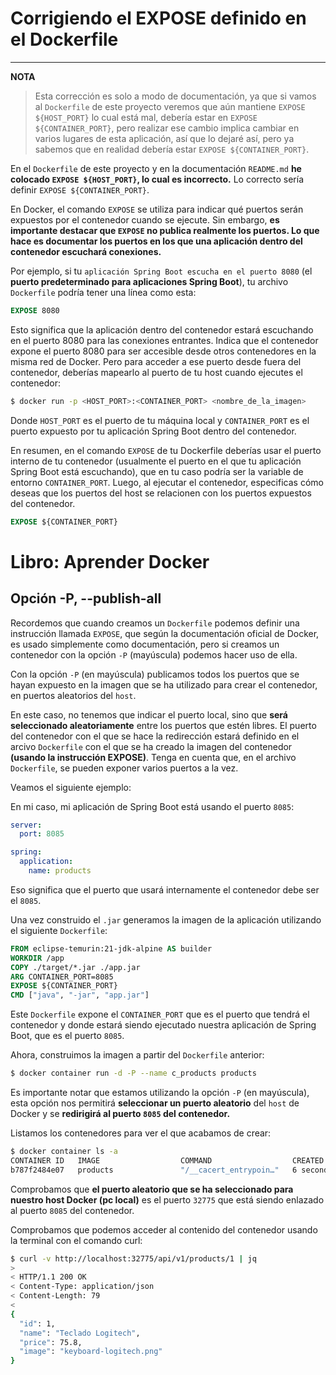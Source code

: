 # Corrigiendo el EXPOSE definido en el Dockerfile

---

**NOTA**
> Esta corrección es solo a modo de documentación, ya que si vamos al `Dockerfile` de este proyecto veremos que aún
> mantiene `EXPOSE ${HOST_PORT}` lo cual está mal, debería estar en `EXPOSE ${CONTAINER_PORT}`, pero realizar ese
> cambio implica cambiar en varios lugares de esta aplicación, así que lo dejaré así, pero ya sabemos que en realidad
> debería estar `EXPOSE ${CONTAINER_PORT}`.

En el `Dockerfile` de este proyecto y en la documentación `README.md` **he colocado `EXPOSE ${HOST_PORT}`, lo cual es
incorrecto.** Lo correcto sería definir `EXPOSE ${CONTAINER_PORT}`.

En Docker, el comando `EXPOSE` se utiliza para indicar qué puertos serán expuestos por el contenedor cuando se ejecute.
Sin embargo, **es importante destacar que `EXPOSE` no publica realmente los puertos. Lo que hace es documentar los
puertos en los que una aplicación dentro del contenedor escuchará conexiones.**

Por ejemplo, si tu `aplicación Spring Boot escucha en el puerto 8080` (el **puerto predeterminado para aplicaciones
Spring Boot**), tu archivo `Dockerfile` podría tener una línea como esta:

````dockerfile
EXPOSE 8080
````

Esto significa que la aplicación dentro del contenedor estará escuchando en el puerto 8080 para las conexiones
entrantes. Indica que el contenedor expone el puerto 8080 para ser accesible desde otros contenedores en la misma red
de Docker. Pero para acceder a ese puerto desde fuera del contenedor, deberías mapearlo al puerto de tu host cuando
ejecutes el contenedor:

````bash
$ docker run -p <HOST_PORT>:<CONTAINER_PORT> <nombre_de_la_imagen>
````

Donde `HOST_PORT` es el puerto de tu máquina local y `CONTAINER_PORT` es el puerto expuesto por tu aplicación Spring
Boot dentro del contenedor.

En resumen, en el comando `EXPOSE` de tu Dockerfile deberías usar el puerto interno de tu contenedor (usualmente el
puerto en el que tu aplicación Spring Boot está escuchando), que en tu caso podría ser la variable de entorno
`CONTAINER_PORT`. Luego, al ejecutar el contenedor, especificas cómo deseas que los puertos del host se relacionen con
los puertos expuestos del contenedor.

````dockerfile
EXPOSE ${CONTAINER_PORT}
````

# Libro: Aprender Docker

## Opción -P, --publish-all

Recordemos que cuando creamos un `Dockerfile` podemos definir una instrucción llamada `EXPOSE`, que según la
documentación oficial de Docker, es usado simplemente como documentación, pero si creamos un contenedor con la
opción `-P` (mayúscula) podemos hacer uso de ella.

Con la opción `-P` (en mayúscula) publicamos todos los puertos que se hayan expuesto en la imagen que se ha utilizado
para crear el contenedor, en puertos aleatorios del `host`.

En este caso, no tenemos que indicar el puerto local, sino que **será seleccionado aleatoriamente** entre los puertos
que estén libres. El puerto del contenedor con el que se hace la redirección estará definido en el arcivo `Dockerfile`
con el que se ha creado la imagen del contenedor **(usando la instrucción EXPOSE)**. Tenga en cuenta que, en el archivo
`Dockerfile`, se pueden exponer varios puertos a la vez.

Veamos el siguiente ejemplo:

En mi caso, mi aplicación de Spring Boot está usando el puerto `8085`:

````yaml
server:
  port: 8085

spring:
  application:
    name: products
````

Eso significa que el puerto que usará internamente el contenedor debe ser el `8085`.

Una vez construido el `.jar` generamos la imagen de la aplicación utilizando el siguiente `Dockerfile`:

````dockerfile
FROM eclipse-temurin:21-jdk-alpine AS builder
WORKDIR /app
COPY ./target/*.jar ./app.jar
ARG CONTAINER_PORT=8085
EXPOSE ${CONTAINER_PORT}
CMD ["java", "-jar", "app.jar"]
````

Este `Dockerfile` expone el `CONTAINER_PORT` que es el puerto que tendrá el contenedor y donde estará siendo ejecutado
nuestra aplicación de Spring Boot, que es el puerto `8085`.

Ahora, construimos la imagen a partir del `Dockerfile` anterior:

````bash
$ docker container run -d -P --name c_products products
````

Es importante notar que estamos utilizando la opción `-P` (en mayúscula), esta opción nos permitirá **seleccionar un
puerto aleatorio** del `host` de Docker y se **redirigirá al puerto `8085` del contenedor.**

Listamos los contenedores para ver el que acabamos de crear:

````bash
$ docker container ls -a
CONTAINER ID   IMAGE                  COMMAND                  CREATED         STATUS             PORTS                              NAMES
b787f2484e07   products               "/__cacert_entrypoin…"   6 seconds ago   Up 4 seconds       0.0.0.0:32775->8085/tcp            c_products
````

Comprobamos que **el puerto aleatorio que se ha seleccionado para nuestro host Docker (pc local)** es el puerto `32775`
que está siendo enlazado al puerto `8085` del contenedor.

Comprobamos que podemos acceder al contenido del contenedor usando la terminal con el comando curl:

````bash
$ curl -v http://localhost:32775/api/v1/products/1 | jq
>
< HTTP/1.1 200 OK
< Content-Type: application/json
< Content-Length: 79
<
{
  "id": 1,
  "name": "Teclado Logitech",
  "price": 75.8,
  "image": "keyboard-logitech.png"
}
````